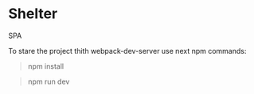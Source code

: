 # Shelter
SPA

To starе the project thith webpack-dev-server use next npm commands: 

>npm install

>npm run dev 
